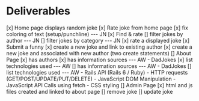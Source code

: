 
# Deliverables 

[x] Home page displays random joke
  [x] Rate joke from home page
  [x] fix coloring of text (setup/punchline) --- JN
[x] Find & rate
  [] filter jokes by author --- JN
  [] filter jokes by category --- JN 
  [x] rate a displayed joke 
[x] Submit a funny 
  [x] create a new joke and link to existing author 
  [x] create a new joke and associated with new author (two create statements)
[] About Page 
  [x] has authors 
  [x] has information sources --- AW 
    - DadJokes 
  [x] list technologies used --- AW 
  [] has information sources --- AW 
    - DadJokes 
  [] list technologies used --- AW 
    - Rails API (Rails 6 / Ruby) 
    - HTTP requests (GET/POST/UPDATE/PUT/DELETE)
    - JavaScript DOM Manipulation 
    - JavaScript API Calls using fetch 
    - CSS styling 
[] Admin Page 
  [x] html and js files created and linked to about page
  [] remove joke 
  [] update joke 
